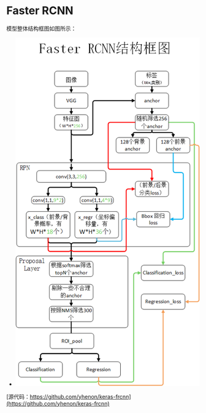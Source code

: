 # Faster RCNN
模型整体结构框图如图所示：
* ![](https://github.com/xmxxiong/Faster-RCNN/blob/master/Faster_RCNN.png?raw=true) 

[源代码：https://github.com/yhenon/keras-frcnn](https://github.com/yhenon/keras-frcnn)  
